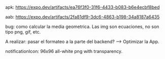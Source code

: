 apk: https://expo.dev/artifacts/ea76f3f0-31f6-4433-b083-b6e4ecbf8bed

aab: https://expo.dev/artifacts/2fa81df9-3dc6-4863-b198-34a8187a6435

bug: como calcular la media geometrica. Las img son ecuaciones, no son tipo png, gif, etc.

A realizar: pasar el formateo a la parte del backend? --> Optimizar la App.

notificationIcon: 96x96 all-white png with transparency.


